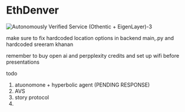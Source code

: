 # EthDenver


![Autonomously Verified Service (Othentic + EigenLayer)-3](https://github.com/user-attachments/assets/14603b79-e95f-4c67-b6c5-bc9609e9d557)


make sure to fix hardcoded location options in backend main,.py and hardcoded sreeram khanan


remember to buy open ai and perpplexity credits and set up wifi before presentations



todo
1) atuonomone + hyperbolic agent (PENDING RESPONSE)
2) AVS
3) story protocol
4) 